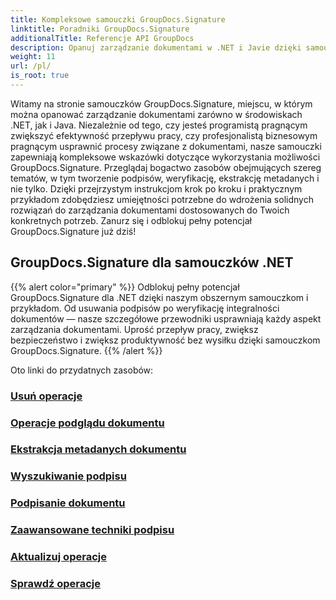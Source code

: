 ```yaml
---
title: Kompleksowe samouczki GroupDocs.Signature
linktitle: Poradniki GroupDocs.Signature
additionalTitle: Referencje API GroupDocs
description: Opanuj zarządzanie dokumentami w .NET i Javie dzięki samouczkom GroupDocs.Signature. Twórz, weryfikuj, wyodrębniaj metadane i nie tylko. Zanurz się w płynny przepływ pracy!
weight: 11
url: /pl/
is_root: true
---
```


Witamy na stronie samouczków GroupDocs.Signature, miejscu, w którym można opanować zarządzanie dokumentami zarówno w środowiskach .NET, jak i Java. Niezależnie od tego, czy jesteś programistą pragnącym zwiększyć efektywność przepływu pracy, czy profesjonalistą biznesowym pragnącym usprawnić procesy związane z dokumentami, nasze samouczki zapewniają kompleksowe wskazówki dotyczące wykorzystania możliwości GroupDocs.Signature. Przeglądaj bogactwo zasobów obejmujących szereg tematów, w tym tworzenie podpisów, weryfikację, ekstrakcję metadanych i nie tylko. Dzięki przejrzystym instrukcjom krok po kroku i praktycznym przykładom zdobędziesz umiejętności potrzebne do wdrożenia solidnych rozwiązań do zarządzania dokumentami dostosowanych do Twoich konkretnych potrzeb. Zanurz się i odblokuj pełny potencjał GroupDocs.Signature już dziś!
## GroupDocs.Signature dla samouczków .NET
{{% alert color="primary" %}}
Odblokuj pełny potencjał GroupDocs.Signature dla .NET dzięki naszym obszernym samouczkom i przykładom. Od usuwania podpisów po weryfikację integralności dokumentów — nasze szczegółowe przewodniki usprawniają każdy aspekt zarządzania dokumentami. Uprość przepływ pracy, zwiększ bezpieczeństwo i zwiększ produktywność bez wysiłku dzięki samouczkom GroupDocs.Signature.
{{% /alert %}}

Oto linki do przydatnych zasobów:
 
### [Usuń operacje](./net/delete-operations/)
### [Operacje podglądu dokumentu](./net/document-preview-operations/)
### [Ekstrakcja metadanych dokumentu](./net/document-metadata-extraction/)
### [Wyszukiwanie podpisu](./net/signature-searching/)
### [Podpisanie dokumentu](./net/document-signing/)
### [Zaawansowane techniki podpisu](./net/advanced-signature-techniques/)
### [Aktualizuj operacje](./net/update-operations/)
### [Sprawdź operacje](./net/verify-operations/)



